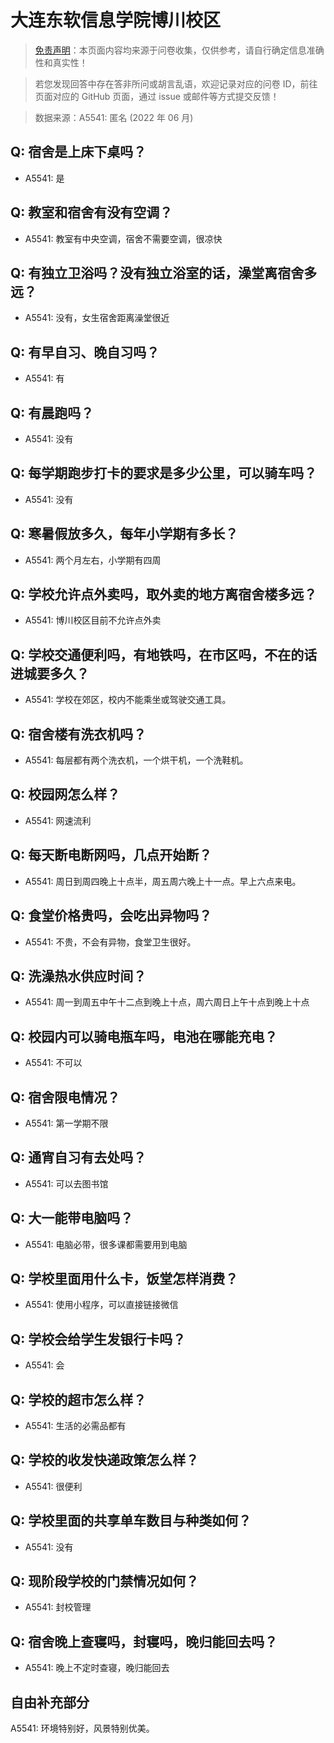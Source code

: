 # 大连东软信息学院博川校区

> [免责声明](https://colleges.chat/#_3)：本页面内容均来源于问卷收集，仅供参考，请自行确定信息准确性和真实性！

> 若您发现回答中存在答非所问或胡言乱语，欢迎记录对应的问卷 ID，前往页面对应的 GitHub 页面，通过 issue 或邮件等方式提交反馈！

> 数据来源：A5541: 匿名 (2022 年 06 月)

## Q: 宿舍是上床下桌吗？

- A5541: 是

## Q: 教室和宿舍有没有空调？

- A5541: 教室有中央空调，宿舍不需要空调，很凉快

## Q: 有独立卫浴吗？没有独立浴室的话，澡堂离宿舍多远？

- A5541: 没有，女生宿舍距离澡堂很近

## Q: 有早自习、晚自习吗？

- A5541: 有

## Q: 有晨跑吗？

- A5541: 没有

## Q: 每学期跑步打卡的要求是多少公里，可以骑车吗？

- A5541: 没有

## Q: 寒暑假放多久，每年小学期有多长？

- A5541: 两个月左右，小学期有四周

## Q: 学校允许点外卖吗，取外卖的地方离宿舍楼多远？

- A5541: 博川校区目前不允许点外卖

## Q: 学校交通便利吗，有地铁吗，在市区吗，不在的话进城要多久？

- A5541: 学校在郊区，校内不能乘坐或驾驶交通工具。

## Q: 宿舍楼有洗衣机吗？

- A5541: 每层都有两个洗衣机，一个烘干机，一个洗鞋机。

## Q: 校园网怎么样？

- A5541: 网速流利

## Q: 每天断电断网吗，几点开始断？

- A5541: 周日到周四晚上十点半，周五周六晚上十一点。早上六点来电。

## Q: 食堂价格贵吗，会吃出异物吗？

- A5541: 不贵，不会有异物，食堂卫生很好。

## Q: 洗澡热水供应时间？

- A5541: 周一到周五中午十二点到晚上十点，周六周日上午十点到晚上十点

## Q: 校园内可以骑电瓶车吗，电池在哪能充电？

- A5541: 不可以

## Q: 宿舍限电情况？

- A5541: 第一学期不限

## Q: 通宵自习有去处吗？

- A5541: 可以去图书馆

## Q: 大一能带电脑吗？

- A5541: 电脑必带，很多课都需要用到电脑

## Q: 学校里面用什么卡，饭堂怎样消费？

- A5541: 使用小程序，可以直接链接微信

## Q: 学校会给学生发银行卡吗？

- A5541: 会

## Q: 学校的超市怎么样？

- A5541: 生活的必需品都有

## Q: 学校的收发快递政策怎么样？

- A5541: 很便利

## Q: 学校里面的共享单车数目与种类如何？

- A5541: 没有

## Q: 现阶段学校的门禁情况如何？

- A5541: 封校管理

## Q: 宿舍晚上查寝吗，封寝吗，晚归能回去吗？

- A5541: 晚上不定时查寝，晚归能回去

## 自由补充部分

A5541: 环境特别好，风景特别优美。